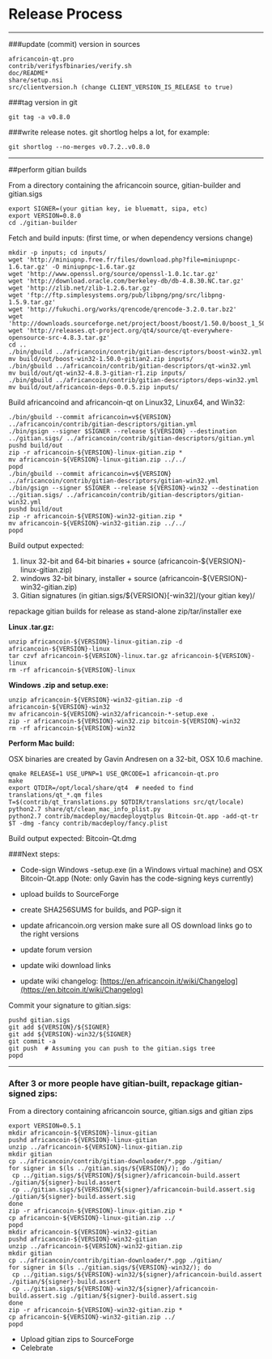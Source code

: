 Release Process
====================

* * *

###update (commit) version in sources


	africancoin-qt.pro
	contrib/verifysfbinaries/verify.sh
	doc/README*
	share/setup.nsi
	src/clientversion.h (change CLIENT_VERSION_IS_RELEASE to true)

###tag version in git

	git tag -a v0.8.0

###write release notes. git shortlog helps a lot, for example:

	git shortlog --no-merges v0.7.2..v0.8.0

* * *

##perform gitian builds

 From a directory containing the africancoin source, gitian-builder and gitian.sigs
  
	export SIGNER=(your gitian key, ie bluematt, sipa, etc)
	export VERSION=0.8.0
	cd ./gitian-builder

 Fetch and build inputs: (first time, or when dependency versions change)

	mkdir -p inputs; cd inputs/
	wget 'http://miniupnp.free.fr/files/download.php?file=miniupnpc-1.6.tar.gz' -O miniupnpc-1.6.tar.gz
	wget 'http://www.openssl.org/source/openssl-1.0.1c.tar.gz'
	wget 'http://download.oracle.com/berkeley-db/db-4.8.30.NC.tar.gz'
	wget 'http://zlib.net/zlib-1.2.6.tar.gz'
	wget 'ftp://ftp.simplesystems.org/pub/libpng/png/src/libpng-1.5.9.tar.gz'
	wget 'http://fukuchi.org/works/qrencode/qrencode-3.2.0.tar.bz2'
	wget 'http://downloads.sourceforge.net/project/boost/boost/1.50.0/boost_1_50_0.tar.bz2'
	wget 'http://releases.qt-project.org/qt4/source/qt-everywhere-opensource-src-4.8.3.tar.gz'
	cd ..
	./bin/gbuild ../africancoin/contrib/gitian-descriptors/boost-win32.yml
	mv build/out/boost-win32-1.50.0-gitian2.zip inputs/
	./bin/gbuild ../africancoin/contrib/gitian-descriptors/qt-win32.yml
	mv build/out/qt-win32-4.8.3-gitian-r1.zip inputs/
	./bin/gbuild ../africancoin/contrib/gitian-descriptors/deps-win32.yml
	mv build/out/africancoin-deps-0.0.5.zip inputs/

 Build africancoind and africancoin-qt on Linux32, Linux64, and Win32:
  
	./bin/gbuild --commit africancoin=v${VERSION} ../africancoin/contrib/gitian-descriptors/gitian.yml
	./bin/gsign --signer $SIGNER --release ${VERSION} --destination ../gitian.sigs/ ../africancoin/contrib/gitian-descriptors/gitian.yml
	pushd build/out
	zip -r africancoin-${VERSION}-linux-gitian.zip *
	mv africancoin-${VERSION}-linux-gitian.zip ../../
	popd
	./bin/gbuild --commit africancoin=v${VERSION} ../africancoin/contrib/gitian-descriptors/gitian-win32.yml
	./bin/gsign --signer $SIGNER --release ${VERSION}-win32 --destination ../gitian.sigs/ ../africancoin/contrib/gitian-descriptors/gitian-win32.yml
	pushd build/out
	zip -r africancoin-${VERSION}-win32-gitian.zip *
	mv africancoin-${VERSION}-win32-gitian.zip ../../
	popd

  Build output expected:

  1. linux 32-bit and 64-bit binaries + source (africancoin-${VERSION}-linux-gitian.zip)
  2. windows 32-bit binary, installer + source (africancoin-${VERSION}-win32-gitian.zip)
  3. Gitian signatures (in gitian.sigs/${VERSION}[-win32]/(your gitian key)/

repackage gitian builds for release as stand-alone zip/tar/installer exe

**Linux .tar.gz:**

	unzip africancoin-${VERSION}-linux-gitian.zip -d africancoin-${VERSION}-linux
	tar czvf africancoin-${VERSION}-linux.tar.gz africancoin-${VERSION}-linux
	rm -rf africancoin-${VERSION}-linux

**Windows .zip and setup.exe:**

	unzip africancoin-${VERSION}-win32-gitian.zip -d africancoin-${VERSION}-win32
	mv africancoin-${VERSION}-win32/africancoin-*-setup.exe .
	zip -r africancoin-${VERSION}-win32.zip bitcoin-${VERSION}-win32
	rm -rf africancoin-${VERSION}-win32

**Perform Mac build:**

  OSX binaries are created by Gavin Andresen on a 32-bit, OSX 10.6 machine.

	qmake RELEASE=1 USE_UPNP=1 USE_QRCODE=1 africancoin-qt.pro
	make
	export QTDIR=/opt/local/share/qt4  # needed to find translations/qt_*.qm files
	T=$(contrib/qt_translations.py $QTDIR/translations src/qt/locale)
	python2.7 share/qt/clean_mac_info_plist.py
	python2.7 contrib/macdeploy/macdeployqtplus Bitcoin-Qt.app -add-qt-tr $T -dmg -fancy contrib/macdeploy/fancy.plist

 Build output expected: Bitcoin-Qt.dmg

###Next steps:

* Code-sign Windows -setup.exe (in a Windows virtual machine) and
  OSX Bitcoin-Qt.app (Note: only Gavin has the code-signing keys currently)

* upload builds to SourceForge

* create SHA256SUMS for builds, and PGP-sign it

* update africancoin.org version
  make sure all OS download links go to the right versions

* update forum version

* update wiki download links

* update wiki changelog: [https://en.africancoin.it/wiki/Changelog](https://en.bitcoin.it/wiki/Changelog)

Commit your signature to gitian.sigs:

	pushd gitian.sigs
	git add ${VERSION}/${SIGNER}
	git add ${VERSION}-win32/${SIGNER}
	git commit -a
	git push  # Assuming you can push to the gitian.sigs tree
	popd

-------------------------------------------------------------------------

### After 3 or more people have gitian-built, repackage gitian-signed zips:

From a directory containing africancoin source, gitian.sigs and gitian zips

	export VERSION=0.5.1
	mkdir africancoin-${VERSION}-linux-gitian
	pushd africancoin-${VERSION}-linux-gitian
	unzip ../africancoin-${VERSION}-linux-gitian.zip
	mkdir gitian
	cp ../africancoin/contrib/gitian-downloader/*.pgp ./gitian/
	for signer in $(ls ../gitian.sigs/${VERSION}/); do
	 cp ../gitian.sigs/${VERSION}/${signer}/africancoin-build.assert ./gitian/${signer}-build.assert
	 cp ../gitian.sigs/${VERSION}/${signer}/africancoin-build.assert.sig ./gitian/${signer}-build.assert.sig
	done
	zip -r africancoin-${VERSION}-linux-gitian.zip *
	cp africancoin-${VERSION}-linux-gitian.zip ../
	popd
	mkdir africancoin-${VERSION}-win32-gitian
	pushd africancoin-${VERSION}-win32-gitian
	unzip ../africancoin-${VERSION}-win32-gitian.zip
	mkdir gitian
	cp ../africancoin/contrib/gitian-downloader/*.pgp ./gitian/
	for signer in $(ls ../gitian.sigs/${VERSION}-win32/); do
	 cp ../gitian.sigs/${VERSION}-win32/${signer}/africancoin-build.assert ./gitian/${signer}-build.assert
	 cp ../gitian.sigs/${VERSION}-win32/${signer}/africancoin-build.assert.sig ./gitian/${signer}-build.assert.sig
	done
	zip -r africancoin-${VERSION}-win32-gitian.zip *
	cp africancoin-${VERSION}-win32-gitian.zip ../
	popd

- Upload gitian zips to SourceForge
- Celebrate 
